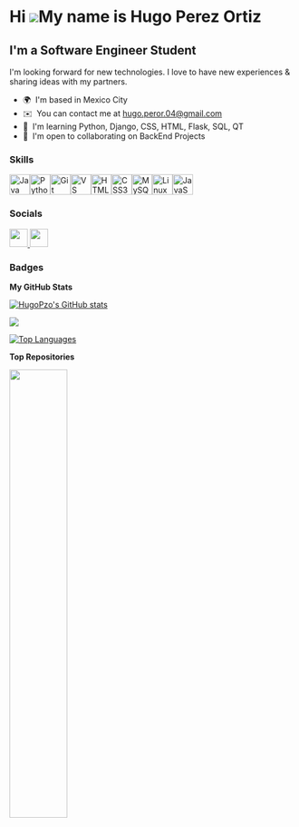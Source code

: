 Hi ![](https://user-images.githubusercontent.com/18350557/176309783-0785949b-9127-417c-8b55-ab5a4333674e.gif)My name is Hugo Perez Ortiz
========================================================================================================================================

I'm a Software Engineer Student
-------------------------------

I'm looking forward for new technologies. I love to have new experiences & sharing ideas with my partners.

* 🌍  I'm based in Mexico City
* ✉️  You can contact me at [hugo.peror.04@gmail.com](mailto:hugo.peror.04@gmail.com)
* 🧠  I'm learning Python, Django, CSS, HTML, Flask, SQL, QT
* 🤝  I'm open to collaborating on BackEnd Projects

### Skills


<p align="left">
<a href="https://www.oracle.com/java/" target="_blank" rel="noreferrer"><img src="https://raw.githubusercontent.com/danielcranney/readme-generator/main/public/icons/skills/java-colored.svg" width="36" height="36" alt="Java" /></a><a href="https://www.python.org/" target="_blank" rel="noreferrer"><img src="https://raw.githubusercontent.com/danielcranney/readme-generator/main/public/icons/skills/python-colored.svg" width="36" height="36" alt="Python" /></a><a href="https://git-scm.com/" target="_blank" rel="noreferrer"><img src="https://raw.githubusercontent.com/danielcranney/readme-generator/main/public/icons/skills/git-colored.svg" width="36" height="36" alt="Git" /></a><a href="https://code.visualstudio.com/" target="_blank" rel="noreferrer"><img src="https://raw.githubusercontent.com/danielcranney/readme-generator/main/public/icons/skills/visualstudiocode.svg" width="36" height="36" alt="VS Code" /></a><a href="https://developer.mozilla.org/en-US/docs/Glossary/HTML5" target="_blank" rel="noreferrer"><img src="https://raw.githubusercontent.com/danielcranney/readme-generator/main/public/icons/skills/html5-colored.svg" width="36" height="36" alt="HTML5" /></a><a href="https://www.w3.org/TR/CSS/#css" target="_blank" rel="noreferrer"><img src="https://raw.githubusercontent.com/danielcranney/readme-generator/main/public/icons/skills/css3-colored.svg" width="36" height="36" alt="CSS3" /></a><a href="https://www.mysql.com/" target="_blank" rel="noreferrer"><img src="https://raw.githubusercontent.com/danielcranney/readme-generator/main/public/icons/skills/mysql-colored.svg" width="36" height="36" alt="MySQL" /></a><a href="https://www.linux.org" target="_blank" rel="noreferrer"><img src="https://raw.githubusercontent.com/danielcranney/readme-generator/main/public/icons/skills/linux-colored.svg" width="36" height="36" alt="Linux" /></a><a href="https://www.javascript.com/" target="_blank" rel="noreferrer"><img src="[https://www.google.com/urlsa=i&url=https%3A%2F%2Fcommons.wikimedia.org%2Fwiki%2FFile%3AUnofficial_JavaScript_logo_2.svg&psig=AOvVaw0SPD7J0DRtj6q-369p6yLs&ust=1727420940711000&source=images&cd=vfe&opi=89978449&ved=0CBQQjRxqFwoTCMC7s2G4IgDFQAAAAAdAAAAABAE](https://www.google.com/url?sa=i&url=https%3A%2F%2Fcdnlogo.com%2Flogo%2Fjavascript_70428.html&psig=AOvVaw0SPD7J0DRtj6q-369p6yLs&ust=1727420940711000&source=images&cd=vfe&opi=89978449&ved=0CBQQjRxqFwoTCMC7-s2G4IgDFQAAAAAdAAAAABAI)" width="36" height="36" alt="JavaScript" /></a>
</p>


### Socials

<p align="left"> <a href="https://www.github.com/HugoPzo" target="_blank" rel="noreferrer"> <picture> <source media="(prefers-color-scheme: dark)" srcset="https://raw.githubusercontent.com/danielcranney/readme-generator/main/public/icons/socials/github-dark.svg" /> <source media="(prefers-color-scheme: light)" srcset="https://raw.githubusercontent.com/danielcranney/readme-generator/main/public/icons/socials/github.svg" /> <img src="https://raw.githubusercontent.com/danielcranney/readme-generator/main/public/icons/socials/github.svg" width="32" height="32" /> </picture> </a> <a href="https://www.linkedin.com/in/hugo-pérez-ortiz?trk=people-guest_people_search-card" target="_blank" rel="noreferrer"> <picture> <source media="(prefers-color-scheme: dark)" srcset="https://raw.githubusercontent.com/danielcranney/readme-generator/main/public/icons/socials/linkedin-dark.svg" /> <source media="(prefers-color-scheme: light)" srcset="https://raw.githubusercontent.com/danielcranney/readme-generator/main/public/icons/socials/linkedin.svg" /> <img src="https://raw.githubusercontent.com/danielcranney/readme-generator/main/public/icons/socials/linkedin.svg" width="32" height="32" /> </picture> </a></p>

### Badges

<b>My GitHub Stats</b>

<a href="http://www.github.com/HugoPzo"><img src="https://github-readme-stats.vercel.app/api?username=HugoPzo&show_icons=true&hide=&count_private=true&title_color=0891b2&text_color=ffffff&icon_color=0891b2&bg_color=1c1917&hide_border=true&show_icons=true" alt="HugoPzo's GitHub stats" /></a>

<a href="http://www.github.com/HugoPzo"><img src="https://github-readme-streak-stats.herokuapp.com/?user=HugoPzo&stroke=ffffff&background=1c1917&ring=0891b2&fire=0891b2&currStreakNum=ffffff&currStreakLabel=0891b2&sideNums=ffffff&sideLabels=ffffff&dates=ffffff&hide_border=true" /></a>

<a href="https://github.com/HugoPzo" align="left"><img src="https://github-readme-stats.vercel.app/api/top-langs/?username=HugoPzo&langs_count=10&title_color=0891b2&text_color=ffffff&icon_color=0891b2&bg_color=1c1917&hide_border=true&locale=en&custom_title=Top%20%Languages" alt="Top Languages" /></a>

<b>Top Repositories</b>

<div width="100%" align="center"><a href="https://github.com/HugoPzo/Software_Learning" align="left"><img align="left" width="45%" src="https://github-readme-stats.vercel.app/api/pin/?username=HugoPzo&repo=Software_Learning&title_color=0891b2&text_color=ffffff&icon_color=0891b2&bg_color=1c1917&hide_border=true&locale=en" /></a></div><br /><br /><br /><br /><br /><br /><br />

